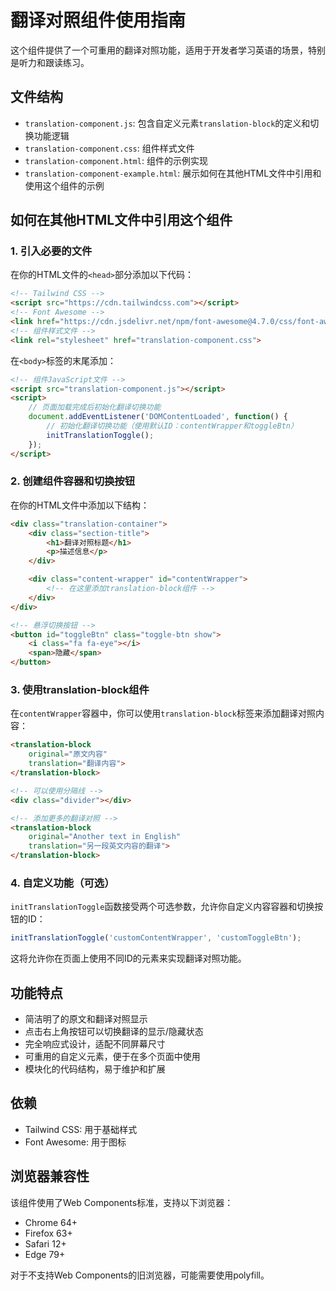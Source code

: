 # 翻译对照组件使用指南

这个组件提供了一个可重用的翻译对照功能，适用于开发者学习英语的场景，特别是听力和跟读练习。

## 文件结构

- `translation-component.js`: 包含自定义元素`translation-block`的定义和切换功能逻辑
- `translation-component.css`: 组件样式文件
- `translation-component.html`: 组件的示例实现
- `translation-component-example.html`: 展示如何在其他HTML文件中引用和使用这个组件的示例

## 如何在其他HTML文件中引用这个组件

### 1. 引入必要的文件

在你的HTML文件的`<head>`部分添加以下代码：

```html
<!-- Tailwind CSS -->
<script src="https://cdn.tailwindcss.com"></script>
<!-- Font Awesome -->
<link href="https://cdn.jsdelivr.net/npm/font-awesome@4.7.0/css/font-awesome.min.css" rel="stylesheet">
<!-- 组件样式文件 -->
<link rel="stylesheet" href="translation-component.css">
```

在`<body>`标签的末尾添加：

```html
<!-- 组件JavaScript文件 -->
<script src="translation-component.js"></script>
<script>
    // 页面加载完成后初始化翻译切换功能
    document.addEventListener('DOMContentLoaded', function() {
        // 初始化翻译切换功能（使用默认ID：contentWrapper和toggleBtn）
        initTranslationToggle();
    });
</script>
```

### 2. 创建组件容器和切换按钮

在你的HTML文件中添加以下结构：

```html
<div class="translation-container">
    <div class="section-title">
        <h1>翻译对照标题</h1>
        <p>描述信息</p>
    </div>

    <div class="content-wrapper" id="contentWrapper">
        <!-- 在这里添加translation-block组件 -->
    </div>
</div>

<!-- 悬浮切换按钮 -->
<button id="toggleBtn" class="toggle-btn show">
    <i class="fa fa-eye"></i>
    <span>隐藏</span>
</button>
```

### 3. 使用translation-block组件

在`contentWrapper`容器中，你可以使用`translation-block`标签来添加翻译对照内容：

```html
<translation-block 
    original="原文内容" 
    translation="翻译内容">
</translation-block>

<!-- 可以使用分隔线 -->
<div class="divider"></div>

<!-- 添加更多的翻译对照 -->
<translation-block 
    original="Another text in English" 
    translation="另一段英文内容的翻译">
</translation-block>
```

### 4. 自定义功能（可选）

`initTranslationToggle`函数接受两个可选参数，允许你自定义内容容器和切换按钮的ID：

```javascript
initTranslationToggle('customContentWrapper', 'customToggleBtn');
```

这将允许你在页面上使用不同ID的元素来实现翻译对照功能。

## 功能特点

- 简洁明了的原文和翻译对照显示
- 点击右上角按钮可以切换翻译的显示/隐藏状态
- 完全响应式设计，适配不同屏幕尺寸
- 可重用的自定义元素，便于在多个页面中使用
- 模块化的代码结构，易于维护和扩展

## 依赖

- Tailwind CSS: 用于基础样式
- Font Awesome: 用于图标

## 浏览器兼容性

该组件使用了Web Components标准，支持以下浏览器：

- Chrome 64+
- Firefox 63+
- Safari 12+
- Edge 79+

对于不支持Web Components的旧浏览器，可能需要使用polyfill。